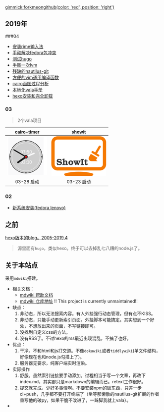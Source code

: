 [gimmick:forkmeongithub(color: 'red', position: 'right')](https://github.com/eexpress/wiki)

## 2019年

###04
- [安装rime输入法](blog/2019-04-15-中州韵.md)
- [手动解决fedora包冲突](blog/2019-04-09-包冲突导致游戏不运行.md)
- [测试hugo](blog/2019-04-08-测试hugo.md)
- [手贱一次lvm](blog/2019-04-07-lvm.md)
- [残缺的nautilus-git](blog/2019-04-06-nautilus-git扩展.md)
- [方便的vim通用编译函数](blog/2019-04-02-vim动态执行编译.md)
- [cairo画图过程分析](blog/2019-04-01-cairo画图过程分析.md)
- [本地化vala手册](blog/2019-04-02-本地化vala手册.md)
- [hexo安装和完全卸载](blog/2019-04-01-hexo笔记.md)

### 03
> 2个vala项目

[cairo-timer](https://github.com/eexpress/cairo-timer)|[showit](https://github.com/eexpress/showit)
:--:|:--:
![](pic/timer.png)|![](pic/showit.png)
03-28 启动|03-23 启动

### 02
- [新系统安装(fedora,lenovo)](blog/2019-02-13-新系统安装.md)

## 之前
[hexo版本的blog。2005-2019.4](https://eexpress.github.io/hexo-blog)

> 源里面有`hugo`，类似hexo。终于可以去掉乱七八糟的node.js了。

## 关于本站点

采用`mdwiki`搭建。

- 相关文档：
	- [mdwiki 帮助文档](https://dynalon.github.io/mdwiki/#!tutorials/github.md)
	- [mdwiki 仓库地址](https://github.com/Dynalon/mdwiki/) !! This project is currently unmaintained!!
- 缺点：
	1. 非动态，所以无法搜索内容。有人外挂强行动态管理，但有点不KISS。
	1. 非动态，只能手动更新索引页面。外挂脚本可能搞定。其实想到一个好处，不想放出来的页面，不写链接即可。
	1. 没找到自定义css的方法。
	1. 没有RSS了。不过hexo的rss最近出现混乱，不搞了也好。
- 优点：
	1. 干净。不和html和js打交道。不像`dokuwiki`或者`tiddlywiki`(单文件结构，好像现在也和node.js勾搭上了)。
	1. 服务器无要求，纯客户端实时渲染。
- 实际操作
    1. 舒服。虽然索引链接要手动添加。过程相当于写一个文章，再改下index.md，其实都只是markdown的编辑而已。retext工作很好。
    1. 提交就完成，少好多事情啊。不要安装npm的破东西，只差一步ci+push，几乎都不要打开终端了（坐等那懒散的nautilus-git扩展的作者重写他的破py，如果干脆不改进了，一跺脚我就上vala）。
- 